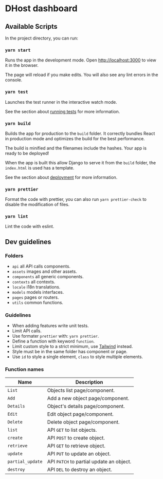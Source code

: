 # DHost dashboard

## Available Scripts

In the project directory, you can run:

### `yarn start`

Runs the app in the development mode. Open [http://localhost:3000](http://localhost:3000) to view it in the browser.

The page will reload if you make edits. You will also see any lint errors in the console.

### `yarn test`

Launches the test runner in the interactive watch mode.

See the section about [running tests](https://facebook.github.io/create-react-app/docs/running-tests) for more information.

### `yarn build`

Builds the app for production to the `build` folder. It correctly bundles React in production mode and optimizes the build for the best performance.

The build is minified and the filenames include the hashes. Your app is ready to be deployed!

When the app is built this allow Django to serve it from the `build` folder, the `index.html` is used has a template.

See the section about [deployment](https://facebook.github.io/create-react-app/docs/deployment) for more information.

### `yarn prettier`

Format the code with prettier, you can also run `yarn prettier-check` to disable the modification of files.

### `yarn lint`

Lint the code with eslint.

## Dev guidelines

### Folders

- `api` all API calls components.
- `assets` images and other assets.
- `components` all generic components.
- `contexts` all contexts.
- `locale` i18n translations.
- `models` models interfaces.
- `pages` pages or routers.
- `utils` common functions.

### Guidelines

- When adding features write unit tests.
- Limit API calls.
- Use formater `prettier` with: `yarn prettier`.
- Define a function with keyword `function`.
- Limit custom style to a strict minimum, use [Tailwind](https://tailwindcss.com/) instead.
- Style must be in the same folder has component or page.
- Use `id` to style a single element, `class` to style multiple elements.

### Function names

| Name             | Description                              |
| ---------------- | ---------------------------------        |
| `List`           | Objects list page/component.             |
| `Add`            | Add a new object page/component.         |
| `Details`        | Object's details page/component.         |
| `Edit`           | Edit object page/component.              |
| `Delete`         | Delete object page/component.            |
| `list`           | API `GET` to list objects.               |
| `create`         | API `POST` to create object.             |
| `retrieve`       | API `GET` to retrieve object.            |
| `update`         | API `PUT` to update an object.           |
| `partial_update` | API `PATCH` to partial update an object. |
| `destroy`        | API `DEL` to destroy an object.          |
